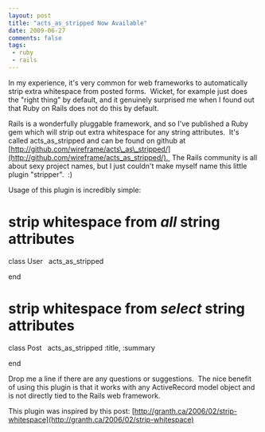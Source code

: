 ```yaml
---
layout: post
title: "acts_as_stripped Now Available"
date: 2009-06-27
comments: false
tags:
 - ruby
 - rails
---
```


In my experience, it's very common for web frameworks to automatically strip extra whitespace from posted forms.  Wicket, for example just does the "right thing" by default, and it genuinely surprised me when I found out that Ruby on Rails does not do this by default.


Rails is a wonderfully pluggable framework, and so I've published a Ruby gem which will strip out extra whitespace for any string attributes.  It's called acts\_as\_stripped and can be found on github at [http://github.com/wireframe/acts\_as\_stripped/](http://github.com/wireframe/acts_as_stripped/).  The Rails community is all about sexy project names, but I just couldn't make myself name this little plugin "stripper".  :)


Usage of this plugin is incredibly simple:


# strip whitespace from *all* string attributes

class User   acts\_as\_stripped

end


# strip whitespace from *select* string attributes

class Post   acts\_as\_stripped :title, :summary

end

Drop me a line if there are any questions or suggestions.  The nice benefit of using this plugin is that it works with any ActiveRecord model object and is not directly tied to the Rails web framework. 

This plugin was inspired by this post: [http://granth.ca/2006/02/strip-whitespace](http://granth.ca/2006/02/strip-whitespace)



